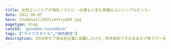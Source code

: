 ```yaml
---
title: 女性エンジニアが海外ノマドに ~仕事も人生も想像以上にシンプルだった~
date: 2021-06-07
hero: thumbnail/2021/entry469.jpg
pagetype: blog
cateId: 'ginneko-tsuredure'
tags: ["ライフスタイル","海外移住"]
description: 2019年セブ島日系企業に就職したけど、昨年辞めてそのままセブ島でプーをしていました。今年から働かねばと思い、今はフリーランスとして働いています。人生ってこんなに生きやすいんだって最近感じるようになりました。海外ノマドを始めて変わったことなど、近況報告も交えてお話しします。
---
```

